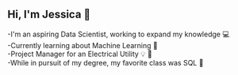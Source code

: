## Hi, I'm Jessica :wave:

-I'm an aspiring Data Scientist, working to expand my knowledge :computer:  
-Currently learning about Machine Learning 🌱  
-Project Manager for an Electrical Utility :bulb: 🔌  
-While in pursuit of my degree, my favorite class was SQL  💜

<!--
**jessicaslaven/jessicaslaven** is a ✨ _special_ ✨ repository because its `README.md` (this file) appears on your GitHub profile.

Here are some ideas to get you started:

- 🔭 I’m currently working on ...
- 💬 Ask me about ...
- 📫 How to reach me: ...
- 😄 Pronouns: ...
- ⚡ Fun fact: ...
-->
